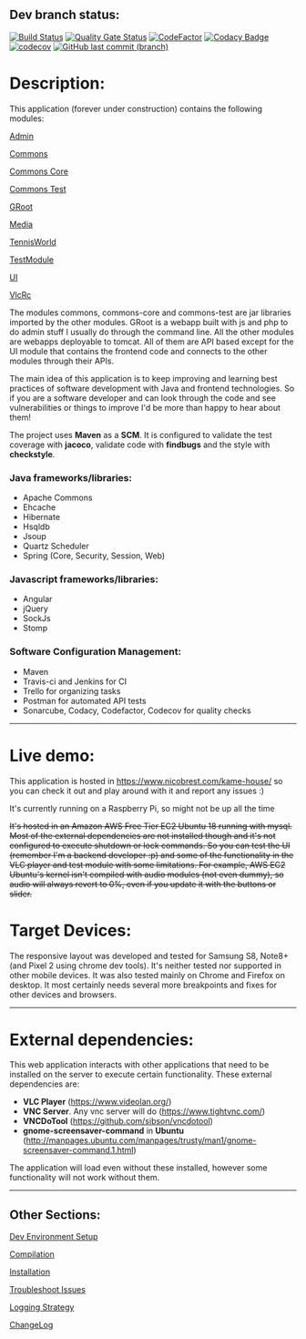 ## Dev branch status:
[![Build Status](https://travis-ci.org/nbrest/java.web.kamehouse.svg?branch=dev)](https://travis-ci.org/nbrest/java.web.kamehouse)
[![Quality Gate Status](https://sonarcloud.io/api/project_badges/measure?branch=dev&project=com.nicobrest%3Ajava-web-kame-house&metric=alert_status)](https://sonarcloud.io/dashboard?id=com.nicobrest%3Ajava-web-kame-house&branch=dev)
[![CodeFactor](https://www.codefactor.io/repository/github/nbrest/java.web.kamehouse/badge/dev)](https://www.codefactor.io/repository/github/nbrest/java.web.kamehouse/overview/dev)
[![Codacy Badge](https://api.codacy.com/project/badge/Grade/3d9e85a73da34684b042a6c85bd35607)](https://www.codacy.com/manual/nbrest/java.web.kamehouse?utm_source=github.com&amp;utm_medium=referral&amp;utm_content=nbrest/java.web.kamehouse&amp;utm_campaign=Badge_Grade)
[![codecov](https://codecov.io/gh/nbrest/java.web.kamehouse/branch/dev/graph/badge.svg)](https://codecov.io/gh/nbrest/java.web.kamehouse)
[![GitHub last commit (branch)](https://img.shields.io/github/last-commit/nbrest/java.web.kamehouse/dev)](https://github.com/nbrest/java.web.kamehouse/tree/dev)
 
# Description:

This application (forever under construction) contains the following modules: 

[Admin](kamehouse-admin/README.md)

[Commons](kamehouse-commons/README.md)

[Commons Core](kamehouse-commons-core/README.md)

[Commons Test](kamehouse-commons-test/README.md)

[GRoot](kamehouse-groot/README.md)

[Media](kamehouse-media/README.md)

[TennisWorld](kamehouse-tennisworld/README.md)

[TestModule](kamehouse-testmodule/README.md)

[UI](kamehouse-ui/README.md)

[VlcRc](kamehouse-vlcrc/README.md)

The modules commons, commons-core and commons-test are jar libraries imported by the other modules. 
GRoot is a webapp built with js and php to do admin stuff I usually do through the command line.
All the other modules are webapps deployable to tomcat.
All of them are API based except for the UI module that contains the frontend code and connects
 to the other modules through their APIs.

The main idea of this application is to keep improving and learning best practices of software
 development with Java and frontend technologies. 
 So if you are a software developer and can look through the code and see vulnerabilities or
  things to improve I'd be more than happy to hear about them!

The project uses **Maven** as a **SCM**. It is configured to validate the test coverage with **jacoco**, validate code with **findbugs** and the style with **checkstyle**.

### Java frameworks/libraries:

* Apache Commons
* Ehcache
* Hibernate
* Hsqldb
* Jsoup
* Quartz Scheduler
* Spring (Core, Security, Session, Web)

### Javascript frameworks/libraries:

* Angular
* jQuery
* SockJs
* Stomp

### Software Configuration Management:

* Maven 
* Travis-ci and Jenkins for CI
* Trello for organizing tasks
* Postman for automated API tests
* Sonarcube, Codacy, Codefactor, Codecov for quality checks

*********************

# Live demo:

This application is hosted in https://www.nicobrest.com/kame-house/ so you can check it out and play around with it and report any issues :) 

It's currently running on a Raspberry Pi, so might not be up all the time

~~It's hosted in an Amazon AWS Free Tier EC2 Ubuntu 18 running with mysql. Most of the external
 dependencies are not installed though and it's not configured to execute shutdown or lock
  commands. So you can test the UI (remember I'm a backend developer :p) and some of the
   functionality in the VLC player and test module with some limitations. For example, AWS EC2
    Ubuntu's kernel isn't compiled with audio modules (not even dummy), so audio will always
     revert to 0%, even if you update it with the buttons or slider.~~

# Target Devices:

The responsive layout was developed and tested for Samsung S8, Note8+ (and Pixel 2 using chrome dev tools). It's neither tested nor supported in other mobile devices. It was also tested mainly on Chrome and Firefox on desktop. It most certainly needs several more breakpoints and fixes for other devices and browsers.

*********************

# External dependencies:

This web application interacts with other applications that need to be installed on the server to execute certain functionality. These external dependencies are:

* **VLC Player** (https://www.videolan.org/)
* **VNC Server**. Any vnc server will do (https://www.tightvnc.com/)
* **VNCDoTool** (https://github.com/sibson/vncdotool)
* **gnome-screensaver-command** in **Ubuntu** (http://manpages.ubuntu.com/manpages/trusty/man1/gnome-screensaver-command.1.html)

The application will load even without these installed, however some functionality will not work without them.

*********************

## Other Sections:

[Dev Environment Setup](dev-environment-setup.md)

[Compilation](compilation.md)

[Installation](installation.md)

[Troubleshoot Issues](troubleshoot-issues.md)

[Logging Strategy](logging-strategy.md)

[ChangeLog](changelog.md)